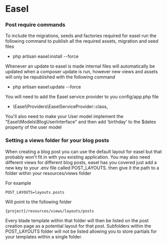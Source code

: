 # Easel

### Post require commands
To include the migrations, seeds and factories required for easel run the following command to publish all the required assets, migration and seed files
- php artisan easel:install --force
 
Whenever an update to easel is made internal files will automatically be updated when a composer update is run, however new views and assets will only be republished with the following command
- php artisan easel:update --force
 
You will need to add the Easel service provider to you config/app.php file
- \Easel\Providers\EaselServiceProvider::class,

You'll also need to make your User model implement the "Easel\Models\BlogUserInterface" and then add 'birthday' to the $dates property of the user model

### Setting a views folder for your blog posts
When creating a blog post you can use the default layout for easel but that probably won't fit in with you existing application. 
You may also need different views for different blog posts, easel has you covered just add a new key to your .env file called POST_LAYOUTS. then give it the path to a folder within your resources/views folder

For example

```POST_LAYOUTS=layouts.posts```

Will point to the following folder

```{project}/resources/views/layouts/posts```

Every blade template within that folder will then be listed on the post creation page as a potential layout for that post. Subfolders within the POST_LAYOUTS folder will not be listed allowing you to store partials for your templates within a single folder.